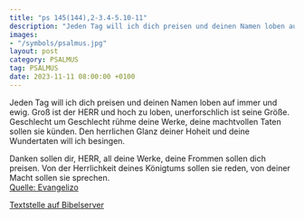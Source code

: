 ```yaml
---
title: "ps 145(144),2-3.4-5.10-11"
description: "Jeden Tag will ich dich preisen und deinen Namen loben auf immer und ewig. Groß ist der HERR und hoch zu loben, unerforschlich ist seine Größe. Geschlecht um Geschlecht rühme deine Werke, deine machtvollen Taten sollen sie künden. Den herrlichen Glanz deiner Hoheit und deine Wund...."
images:
- "/symbols/psalmus.jpg"
layout: post
category: PSALMUS
tag: PSALMUS
date: 2023-11-11 08:00:00 +0100
---
```

Jeden Tag will ich dich preisen und deinen Namen loben auf immer und ewig.
Groß ist der HERR und hoch zu loben, unerforschlich ist seine Größe.
Geschlecht um Geschlecht rühme deine Werke, deine machtvollen Taten sollen sie künden.
Den herrlichen Glanz deiner Hoheit und deine Wundertaten will ich besingen.<!--more-->

Danken sollen dir, HERR, all deine Werke, deine Frommen sollen dich preisen.
Von der Herrlichkeit deines Königtums sollen sie reden, von deiner Macht sollen sie sprechen.<br>
[Quelle: Evangelizo](https://evangeliumtagfuertag.org/DE/gospel)

[Textstelle auf Bibelserver](https://www.bibleserver.com/EU/ps145(144),2-3.4-5.10-11)
